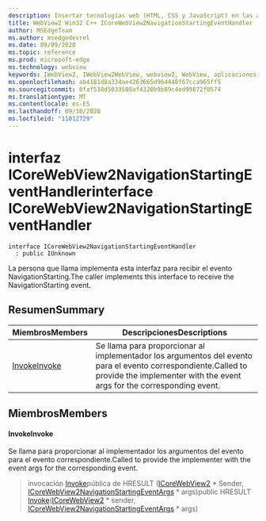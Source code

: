 ```yaml
---
description: Insertar tecnologías web (HTML, CSS y JavaScript) en las aplicaciones nativas con el control Microsoft Edge WebView2
title: WebView2 Win32 C++ ICoreWebView2NavigationStartingEventHandler
author: MSEdgeTeam
ms.author: msedgedevrel
ms.date: 09/09/2020
ms.topic: reference
ms.prod: microsoft-edge
ms.technology: webview
keywords: IWebView2, IWebView2WebView, webview2, WebView, aplicaciones Win32, Win32, Edge, ICoreWebView2, ICoreWebView2Controller, control de explorador, HTML Edge, ICoreWebView2NavigationStartingEventHandler
ms.openlocfilehash: ab4181d8a334ae4263665d964448f67cca965ff5
ms.sourcegitcommit: 0faf538d5033508af4320b9b89c4ed99872f0574
ms.translationtype: MT
ms.contentlocale: es-ES
ms.lasthandoff: 09/10/2020
ms.locfileid: "11012729"
---
```

# <span data-ttu-id="32f39-104">interfaz ICoreWebView2NavigationStartingEventHandler</span><span class="sxs-lookup"><span data-stu-id="32f39-104">interface ICoreWebView2NavigationStartingEventHandler</span></span> 

```
interface ICoreWebView2NavigationStartingEventHandler
  : public IUnknown
```

<span data-ttu-id="32f39-105">La persona que llama implementa esta interfaz para recibir el evento NavigationStarting.</span><span class="sxs-lookup"><span data-stu-id="32f39-105">The caller implements this interface to receive the NavigationStarting event.</span></span>

## <span data-ttu-id="32f39-106">Resumen</span><span class="sxs-lookup"><span data-stu-id="32f39-106">Summary</span></span>

 <span data-ttu-id="32f39-107">Miembros</span><span class="sxs-lookup"><span data-stu-id="32f39-107">Members</span></span>                        | <span data-ttu-id="32f39-108">Descripciones</span><span class="sxs-lookup"><span data-stu-id="32f39-108">Descriptions</span></span>
--------------------------------|---------------------------------------------
[<span data-ttu-id="32f39-109">Invoke</span><span class="sxs-lookup"><span data-stu-id="32f39-109">Invoke</span></span>](#invoke) | <span data-ttu-id="32f39-110">Se llama para proporcionar al implementador los argumentos del evento para el evento correspondiente.</span><span class="sxs-lookup"><span data-stu-id="32f39-110">Called to provide the implementer with the event args for the corresponding event.</span></span>

## <span data-ttu-id="32f39-111">Miembros</span><span class="sxs-lookup"><span data-stu-id="32f39-111">Members</span></span>

#### <span data-ttu-id="32f39-112">Invoke</span><span class="sxs-lookup"><span data-stu-id="32f39-112">Invoke</span></span> 

<span data-ttu-id="32f39-113">Se llama para proporcionar al implementador los argumentos del evento para el evento correspondiente.</span><span class="sxs-lookup"><span data-stu-id="32f39-113">Called to provide the implementer with the event args for the corresponding event.</span></span>

> <span data-ttu-id="32f39-114">invocación [Invoke](#invoke)pública de HRESULT ([ICoreWebView2](icorewebview2.md) \* Sender, [ICoreWebView2NavigationStartingEventArgs](icorewebview2navigationstartingeventargs.md) \* args)</span><span class="sxs-lookup"><span data-stu-id="32f39-114">public HRESULT [Invoke](#invoke)([ICoreWebView2](icorewebview2.md) \* sender, [ICoreWebView2NavigationStartingEventArgs](icorewebview2navigationstartingeventargs.md) \* args)</span></span>

